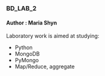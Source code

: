 ### BD_LAB_2
#### Author :  Maria Shyn 

Laboratory work is aimed at studying:
- Python
- MongoDB
- PyMongo
- Map/Reduce, aggregate
